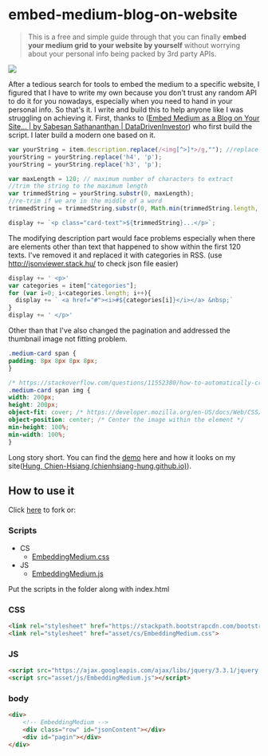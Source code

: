 # embed-medium-blog-on-website
> This is a free and simple guide through that you can finally **embed your medium grid to your website by yourself** without worrying about your personal info being packed by 3rd party APIs.

![](https://miro.medium.com/max/1400/1*mD5ZD3x-xBUjgBcQnl6bcg.png)

After a tedious search for tools to embed the medium to a specific website, I figured that I have to write my own because you don't trust any random API to do it for you nowadays, especially when you need to hand in your personal info.
So that's it. I write and build this to help anyone like I was struggling on achieving it.
First, thanks to ([Embed Medium as a Blog on Your Site… | by Sabesan Sathananthan | DataDrivenInvestor](https://medium.datadriveninvestor.com/embed-medium-as-a-blog-on-your-site-54a1b49cbe16)) who first build the script. I later build a modern one based on it.
```javascript
var yourString = item.description.replace(/<img[^>]*>/g,""); //replace with your string.
yourString = yourString.replace('h4', 'p');
yourString = yourString.replace('h3', 'p');

var maxLength = 120; // maximum number of characters to extract
//trim the string to the maximum length
var trimmedString = yourString.substr(0, maxLength);
//re-trim if we are in the middle of a word
trimmedString = trimmedString.substr(0, Math.min(trimmedString.length, trimmedString.lastIndexOf(" ")))

display += `<p class="card-text">${trimmedString}...</p>`;
```
The modifying description part would face problems especially when there are elements other than text that happened to show within the first 120 texts. I've removed it and replaced it with categories in RSS.
(use http://jsonviewer.stack.hu/ to check json file easier)
```javascript
display += ' <p>'
var categories = item["categories"];
for (var i=0; i<categories.length; i++){
  display += ` <a href="#"><i>#${categories[i]}</i></a> &nbsp;`
}
display += ' </p>'
```
Other than that I've also changed the pagination and addressed the thumbnail image not fitting problem.
```css
.medium-card span {
padding: 8px 8px 8px 8px;
}

/* https://stackoverflow.com/questions/11552380/how-to-automatically-crop-and-center-an-image */
.medium-card span img {
width: 200px;
height: 200px;
object-fit: cover; /* https://developer.mozilla.org/en-US/docs/Web/CSS/object-fit */
object-position: center; /* Center the image within the element */
min-height: 100%;
min-width: 100%;
}
```
Long story short. You can find the [demo](https://chienhsiang-hung.github.io/embed-medium-blog-on-website/) here and how it looks on my site([Hung, Chien-Hsiang (chienhsiang-hung.github.io)](https://chienhsiang-hung.github.io/#portfolio)).

## How to use it
Click [here](https://github.com/chienhsiang-hung/embed-medium-blog-on-website/fork) to fork or:

### Scripts
- CS
	- [EmbeddingMedium.css](https://github.com/chienhsiang-hung/embed-medium-blog-on-website/blob/main/asset/cs/EmbeddingMedium.css)
- JS
	- [EmbeddingMedium.js](https://github.com/chienhsiang-hung/embed-medium-blog-on-website/blob/main/asset/js/EmbeddingMedium.js)

Put the scripts in the folder along with index.html
### CSS
```html
<link rel="stylesheet" href="https://stackpath.bootstrapcdn.com/bootstrap/4.1.3/css/bootstrap.min.css" integrity="sha384-MCw98/SFnGE8fJT3GXwEOngsV7Zt27NXFoaoApmYm81iuXoPkFOJwJ8ERdknLPMO" crossorigin="anonymous">
<link rel="stylesheet" href="asset/cs/EmbeddingMedium.css">
```
### JS
```html
<script src="https://ajax.googleapis.com/ajax/libs/jquery/3.3.1/jquery.min.js"></script>
<script src="asset/js/EmbeddingMedium.js"></script>
```
### body
```html
<div>
	<!-- EmbeddingMedium -->
	<div class="row" id="jsonContent"></div>
	<div id="pagin"></div>
</div>
```
